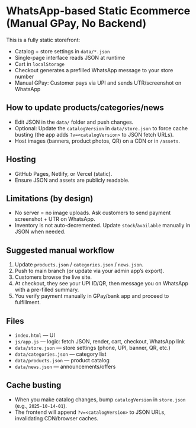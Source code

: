 # WhatsApp-based Static Ecommerce (Manual GPay, No Backend)

This is a fully static storefront:
- Catalog + store settings in `data/*.json`
- Single-page interface reads JSON at runtime
- Cart in `localStorage`
- Checkout generates a prefilled WhatsApp message to your store number
- Manual GPay: Customer pays via UPI and sends UTR/screenshot on WhatsApp

## How to update products/categories/news
- Edit JSON in the `data/` folder and push changes.
- Optional: Update the `catalogVersion` in `data/store.json` to force cache busting (the app adds `?v=<catalogVersion>` to JSON fetch URLs).
- Host images (banners, product photos, QR) on a CDN or in `/assets`.

## Hosting
- GitHub Pages, Netlify, or Vercel (static).
- Ensure JSON and assets are publicly readable.

## Limitations (by design)
- No server = no image uploads. Ask customers to send payment screenshot + UTR on WhatsApp.
- Inventory is not auto-decremented. Update `stock`/`available` manually in JSON when needed.

## Suggested manual workflow
1) Update `products.json` / `categories.json` / `news.json`.
2) Push to main branch (or update via your admin app’s export).
3) Customers browse the live site.
4) At checkout, they see your UPI ID/QR, then message you on WhatsApp with a pre-filled summary.
5) You verify payment manually in GPay/bank app and proceed to fulfillment.

## Files
- `index.html` — UI
- `js/app.js` — logic: fetch JSON, render, cart, checkout, WhatsApp link
- `data/store.json` — store settings (phone, UPI, banner, QR, etc.)
- `data/categories.json` — category list
- `data/products.json` — product catalog
- `data/news.json` — announcements/offers

## Cache busting
- When you make catalog changes, bump `catalogVersion` in `store.json` (e.g., `2025-10-14-01`).
- The frontend will append `?v=<catalogVersion>` to JSON URLs, invalidating CDN/browser caches.